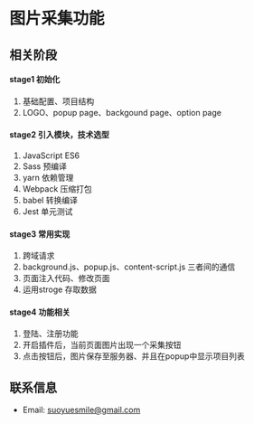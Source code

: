 # 图片采集功能

## 相关阶段

#### stage1 初始化
1. 基础配置、项目结构
2. LOGO、popup page、backgound page、option page

#### stage2 引入模块，技术选型
1. JavaScript ES6
2. Sass 预编译
3. yarn 依赖管理
4. Webpack 压缩打包
5. babel 转换编译
6. Jest 单元测试

#### stage3 常用实现
1. 跨域请求
2. background.js、popup.js、content-script.js 三者间的通信
3. 页面注入代码、修改页面
4. 运用stroge 存取数据

#### stage4 功能相关
1. 登陆、注册功能
2. 开启插件后，当前页面图片出现一个采集按钮
3. 点击按钮后，图片保存至服务器、并且在popup中显示项目列表

## 联系信息
- Email: suoyuesmile@gmail.com